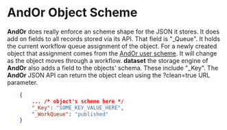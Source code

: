 
# AndOr Object Scheme

**AndOr** does really enforce an scheme shape for the JSON it stores.
It does add on fields to all records stored via its API. That field
is "\_Queue". It holds the current workflow queue assignment of the
object. For a newly created object that assignment comes from the
[AndOr user scheme](User-Schema.html). It will change as the object
moves through a workflow.  **dataset** the storage engine of **AndOr** also adds a field to the objects' schema. These include "\_Key". The **AndOr** JSON API can return the object clean using the ?clean=true URL parameter.

```json
    {
        ... /* object's scheme here */
        "_Key": "SOME_KEY_VALUE_HERE",
        "_WorkQueue": "published"
    }       
```

